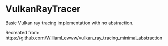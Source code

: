 # VulkanRayTracer

Basic Vulkan ray tracing implementation with no abstraction.

Recreated from: https://github.com/WilliamLewww/vulkan_ray_tracing_minimal_abstraction